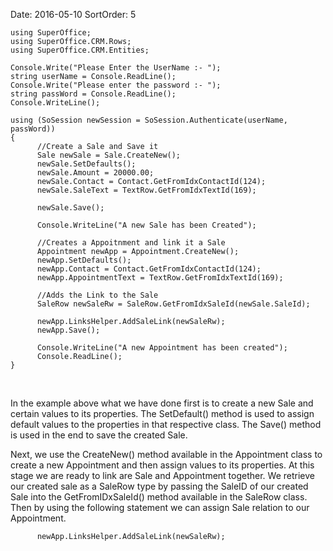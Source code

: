 Date: 2016-05-10
SortOrder: 5

```
using SuperOffice;
using SuperOffice.CRM.Rows;
using SuperOffice.CRM.Entities;
 
Console.Write("Please Enter the UserName :- ");
string userName = Console.ReadLine();
Console.Write("Please enter the password :- ");
string passWord = Console.ReadLine();
Console.WriteLine();
 
using (SoSession newSession = SoSession.Authenticate(userName,
passWord))
{
      //Create a Sale and Save it
      Sale newSale = Sale.CreateNew();
      newSale.SetDefaults();
      newSale.Amount = 20000.00;
      newSale.Contact = Contact.GetFromIdxContactId(124);
      newSale.SaleText = TextRow.GetFromIdxTextId(169);            
      
      newSale.Save();
 
      Console.WriteLine("A new Sale has been Created");
 
      //Creates a Appoitnment and link it a Sale
      Appointment newApp = Appointment.CreateNew();
      newApp.SetDefaults();
      newApp.Contact = Contact.GetFromIdxContactId(124);
      newApp.AppointmentText = TextRow.GetFromIdxTextId(169);
 
      //Adds the Link to the Sale
      SaleRow newSaleRw = SaleRow.GetFromIdxSaleId(newSale.SaleId);
  
      newApp.LinksHelper.AddSaleLink(newSaleRw);
      newApp.Save();                    
 
      Console.WriteLine("A new Appointment has been created");
      Console.ReadLine();
}
```

 

In the example above what we have done first is to create a new Sale and certain values to its properties. The SetDefault() method is used to assign default values to the properties in that respective class. The Save() method is used in the end to save the created Sale.

Next, we use the CreateNew() method available in the Appointment class to create a new Appointment and then assign values to its properties. At this stage we are ready to link are Sale and Appointment together. We retrieve our created sale as a SaleRow type by passing the SaleID of our created Sale into the GetFromIDxSaleId() method available in the SaleRow class. Then by using the following statement we can assign Sale relation to our Appointment.

```
      newApp.LinksHelper.AddSaleLink(newSaleRw);
```

